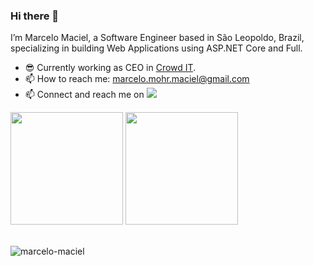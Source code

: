 ### Hi there 👋

I’m Marcelo Maciel, a Software Engineer based in São Leopoldo, Brazil, specializing in building Web Applications using ASP.NET Core and Full.

- 😎 Currently working as CEO in [Crowd IT](https://crowdit.com.br/).
- 📫 How to reach me: marcelo.mohr.maciel@gmail.com
- 📫 Connect and reach me on <a href = "https://www.linkedin.com/in/marcelomohrmaciel/" target="_blank"><img src="https://img.shields.io/badge/LinkedIn-0077B5?style=for-the-badge&logo=linkedin&logoColor=white" target="_blank"></a>

<div>
<img height="180em" src="https://github-readme-stats.vercel.app/api?username=marcelo-maciel&theme=algolia&show_icons=true"/>
<img height="180em" src="https://github-readme-stats.vercel.app/api/top-langs/?username=marcelo-maciel&theme=algolia&show_icons=true&layout=compact"/>
</div>

</br>

<p align="left"> <img src="https://komarev.com/ghpvc/?username=marcelo-maciel" alt="marcelo-maciel" /> </p>
